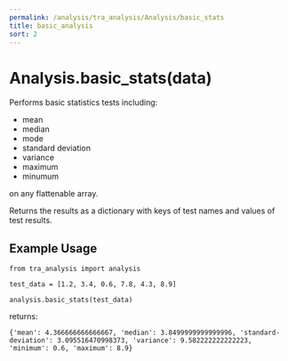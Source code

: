 ```yaml
---
permalink: /analysis/tra_analysis/Analysis/basic_stats
title: basic_analysis
sort: 2
---
```


# Analysis.basic_stats(data)

Performs basic statistics tests including:
- mean
- median
- mode
- standard deviation
- variance
- maximum
- minumum

on any flattenable array.

Returns the results as a dictionary with keys of test names and values of test results.

## Example Usage

```
from tra_analysis import analysis

test_data = [1.2, 3.4, 0.6, 7.8, 4.3, 8.9]

analysis.basic_stats(test_data)
```
returns:
```
{'mean': 4.366666666666667, 'median': 3.8499999999999996, 'standard-deviation': 3.095516470998373, 'variance': 9.582222222222223, 'minimum': 0.6, 'maximum': 8.9}
```
